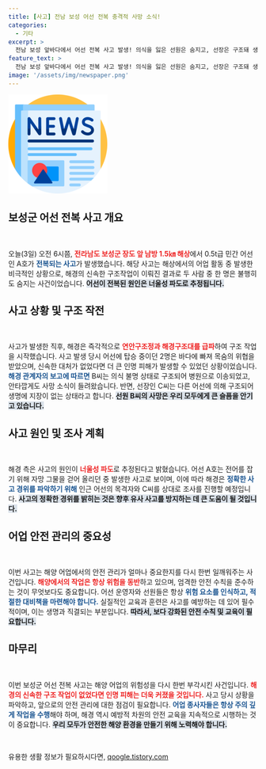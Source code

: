 ```yaml
---
title: [사고] 전남 보성 어선 전복 충격적 사망 소식!
categories:
  - 기타
excerpt: >
  전남 보성 앞바다에서 어선 전복 사고 발생! 의식을 잃은 선원은 숨지고, 선장은 구조돼 생명에는 지장 없는 상태. 파도로 인해 전복된 이유는 무엇일까? 사고 경위에 대한 조사 시작!
feature_text: >
  전남 보성 앞바다에서 어선 전복 사고 발생! 의식을 잃은 선원은 숨지고, 선장은 구조돼 생명에는 지장 없는 상태. 파도로 인해 전복된 이유는 무엇일까? 사고 경위에 대한 조사 시작!
image: '/assets/img/newspaper.png'
---
```


<p><img src="/assets/img/newspaper.png" alt="kimp 속보" /></p>

<h2 data-ke-size="size26">보성군 어선 전복 사고 개요</h2>

<p data-ke-size="size16">&nbsp;</p>

<p>오늘(3일) 오전 6시쯤, <b><span style="color: #ee2323;">전라남도 보성군 장도 앞 남방 1.5㎞ 해상</span></b>에서 0.5t급 민간 어선인 A호가 <b><span style="color: #1a5490;">전복되는 사고</span></b>가 발생했습니다. 해당 사고는 해상에서의 어업 활동 중 발생한 비극적인 상황으로, 해경의 신속한 구조작업이 이뤄진 결과로 두 사람 중 한 명은 불행히도 숨지는 사건이었습니다. <b><span style="background-color: #21538527;">어선이 전복된 원인은 너울성 파도로 추정됩니다.</span></b></p>

<h2 data-ke-size="size26">사고 상황 및 구조 작전</h2>

<p data-ke-size="size16">&nbsp;</p>

<p>사고가 발생한 직후, 해경은 즉각적으로 <b><span style="color: #ee2323;">연안구조정과 해경구조대를 급파</span></b>하여 구조 작업을 시작했습니다. 사고 발생 당시 어선에 탑승 중이던 2명은 바다에 빠져 목숨의 위협을 받았으며, 신속한 대처가 없었다면 더 큰 인명 피해가 발생할 수 있었던 상황이었습니다. <b><span style="color: #1a5490;">해경 관계자의 보고에 따르면</span></b> B씨는 의식 불명 상태로 구조되어 병원으로 이송되었고, 안타깝게도 사망 소식이 들려왔습니다. 반면, 선장인 C씨는 다른 어선에 의해 구조되어 생명에 지장이 없는 상태라고 합니다. <b><span style="background-color: #21538527;">선원 B씨의 사망은 우리 모두에게 큰 슬픔을 안기고 있습니다.</span></b></p>

<h2 data-ke-size="size26">사고 원인 및 조사 계획</h2>

<p data-ke-size="size16">&nbsp;</p>

<p>해경 측은 사고의 원인이 <b><span style="color: #ee2323;">너울성 파도</span></b>로 추정된다고 밝혔습니다. 어선 A호는 전어를 잡기 위해 자망 그물을 걷어 올리던 중 발생한 사고로 보이며, 이에 따라 해경은 <b><span style="color: #1a5490;">정확한 사고 경위를 파악하기 위해</span></b> 인근 어선의 목격자와 C씨를 상대로 조사를 진행할 예정입니다. <b><span style="background-color: #21538527;">사고의 정확한 경위를 밝히는 것은 향후 유사 사고를 방지하는 데 큰 도움이 될 것입니다.</span></b></p>

<h2 data-ke-size="size26">어업 안전 관리의 중요성</h2>

<p data-ke-size="size16">&nbsp;</p>

<p>이번 사고는 해양 어업에서의 안전 관리가 얼마나 중요한지를 다시 한번 일깨워주는 사건입니다. <b><span style="color: #ee2323;">해양에서의 작업은 항상 위험을 동반</span></b>하고 있으며, 엄격한 안전 수칙을 준수하는 것이 무엇보다도 중요합니다. 어선 운영자와 선원들은 항상 <b><span style="color: #1a5490;">위험 요소를 인식하고, 적절한 대비책을 마련해야 합니다.</span></b> 실질적인 교육과 훈련은 사고를 예방하는 데 있어 필수적이며, 이는 생명과 직결되는 부분입니다. <b><span style="background-color: #21538527;">따라서, 보다 강화된 안전 수칙 및 교육이 필요합니다.</span></b></p>

<h2 data-ke-size="size26">마무리</h2>

<p data-ke-size="size16">&nbsp;</p>

<p>이번 보성군 어선 전복 사고는 해양 어업의 위험성을 다시 한번 부각시킨 사건입니다. <b><span style="color: #ee2323;">해경의 신속한 구조 작업이 없었다면 인명 피해는 더욱 커졌을 것입니다.</span></b> 사고 당시 상황을 파악하고, 앞으로의 안전 관리에 대한 점검이 필요합니다. <b><span style="color: #1a5490;">어업 종사자들은 항상 주의 깊게 작업을 수행</span></b>해야 하며, 해경 역시 예방적 차원의 안전 교육을 지속적으로 시행하는 것이 중요합니다. <b><span style="background-color: #21538527;">우리 모두가 안전한 해양 환경을 만들기 위해 노력해야 합니다.</span></b></p>

<p data-ke-size="size16">&nbsp;</p>
유용한 생활 정보가 필요하시다면, <a href="https://qoogle.tistory.com" rel="dofollow">qoogle.tistory.com</a>


